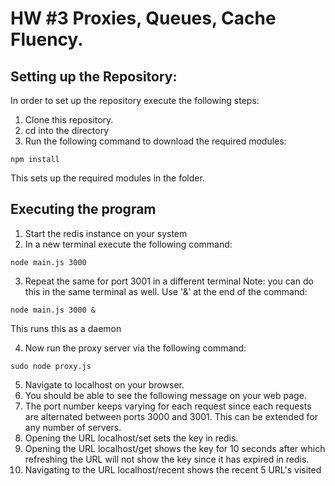 # HW #3 Proxies, Queues, Cache Fluency.

## Setting up the Repository:
In order to set up the repository execute the following steps:
1. Clone this repository. 
2. cd into the directory
3. Run the following command to download the required modules:
```
npm install

```
This sets up the required modules in the folder.

## Executing the program
1. Start the redis instance on your system
2. In a new terminal execute the following command:
```
node main.js 3000

```
3. Repeat the same for port 3001 in a different terminal
Note: you can do this in the same terminal as well. Use '&' at the end of the command:
```
node main.js 3000 &
```
This runs this as a daemon

4. Now run the proxy server via the following command:
```
sudo node proxy.js
```
5. Navigate to localhost on your browser.
6. You should be able to see the following message on your web page.
7. The port number keeps varying for each request since each requests are alternated between ports 3000 and 3001. This can be extended for any number of servers. 
8. Opening the URL localhost/set sets the key in redis. 
9. Opening the URL localhost/get shows the key for 10 seconds after which refreshing the URL will not show the key since it has expired in redis.
10. Navigating to the URL localhost/recent shows the recent 5 URL's visited

